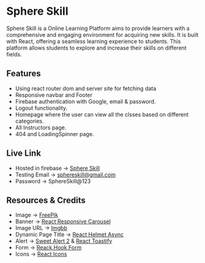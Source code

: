 # Sphere Skill

Sphere Skill is a Online Learning Platform aims to provide learners with a comprehensive and engaging environment for acquiring new skills. It is built with React, offering a seamless learning experience to students. This platform allows students to explore and increase their skills on different fields.

## Features

- Using react router dom and server site for fetching data
- Responsive navbar and Footer
- Firebase authentication with Google, email & password.
- Logout functionality.
- Homepage where the user can view all the clsses based on different categories.
- All Instructors page.
- 404 and LoadingSpinner page.

## Live Link

<!-- TODO: Website Live Link Here -->

- Hosted in firebase -> [Sphere Skill](https://sphere-skill.web.app/)
- Testing Email -> sphereskill@gmail.com
- Password -> SphereSkill@123

## Resources & Credits

- Image -> [FreePik](https://www.freepik.com/)
- Banner -> [React Responsive Carousel](https://www.npmjs.com/package/react-responsive-carousel)
- Image URL -> [Imgbb](https://imgbb.com/)
- Dynamic Page Title -> [React Helmet Async](https://www.npmjs.com/package/react-helmet-async?activeTab=versions)
- Alert -> [Sweet Alert 2](https://sweetalert2.github.io/) & [React Toastify](https://www.npmjs.com/package/react-toastify)
- Form -> [Reack Hook Form](https://react-hook-form.com/)
- Icons -> [React Icons](https://react-icons.github.io/react-icons/)

